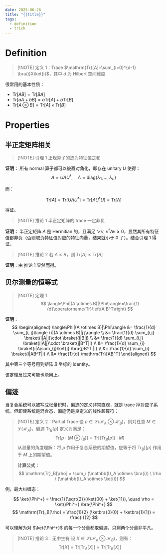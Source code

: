 ```yaml
---
date: 2025-06-26
title: "{{title}}"
tags:
  - definition
  - trick
---
```


# Definition

> [!NOTE] 定义 1：Trace
> $\mathrm{Tr}[A]=\sum_{i=0}^{d-1} \bra{i}X\ket{i}$，其中 $d$ 为 Hilbert 空间维度

很常用的基本性质：

- $\mathrm{Tr}[AB]=\mathrm{Tr}[BA]$
- $\mathrm{Tr}[aA+bB]=a\mathrm{Tr}[A]+b\mathrm{Tr}[B]$
- $\mathrm{Tr}[A\otimes B]=\mathrm{Tr}[A]\times \mathrm{Tr}[B]$

# Properties

## 半正定矩阵相关

> [!NOTE] 引理 1
> 正规算子的迹为特征值之和

**证明：** 所有 normal 算子都可以被酉对角化，即存在 unitary $U$ 使得：
$$
A=U\Lambda U^{\dagger}, \quad \Lambda =\text{diag}\{\lambda_{1},\dots ,\lambda_{{n}}\}
$$

而：

$$
\mathrm{Tr}[A]=\mathrm{Tr}[U\Lambda U^{\dagger}]=\mathrm{Tr}[\Lambda U^{\dagger}U]=\mathrm{Tr}[\Lambda]
$$

得证。

> [!NOTE] 推论 1
> 半正定矩阵的 trace 一定非负

**证明：** 半正定矩阵 $A$ 是 Hermitian 的，且满足 $\forall v, \ v^{\dagger}Av\geq {0}$，显然其所有特征值都非负（否则取负特征值对应的特征向量，结果就小于 0 了）。结合引理 1 得证。

> [!NOTE] 推论 2
> 若 $A\leq B$，则 $\mathrm{Tr}[A]\leq \mathrm{Tr}[B]$

**证明**：由 推论 1 显然而得。

## 贝尔测量的恒等式

> [!NOTE] 定理 1
> $$
> \langle\Phi|(A \otimes B)|\Phi\rangle=\frac{1}{d}\operatorname{Tr}\left(A B^T\right)
> $$

**证明**：
$$
\begin{aligned}
\langle\Phi|(A \otimes B)|\Phi\rangle &= \frac{1}{d} \sum_{i, j}\langle i i|(A \otimes B)|j j\rangle \\
&= \frac{1}{d} \sum_{i,j} \braket{i|A|j}\cdot \braket{i|B|j} \\
&= \frac{1}{d} \sum_{i,j} \braket{i|A|j}\cdot \braket{j|B^T|i} \\
&= \frac{1}{d} \sum_{i} \braket{i|A\sum_{j}\ket{j} \bra{j}B^T |i} \\
&= \frac{1}{d} \sum_{i} \braket{i|AB^T|i} \\
&= \frac{1}{d} \mathrm{Tr}[AB^T]
\end{aligned}
$$

其中第三个等号用到矩阵 $B$ 坐标的 identity。

该定理反过来可能也能用上。

## 偏迹

当复合系统可以被写成张量积时，偏迹的定义非常直观，就是 trace 掉对应子系统。但即使系统是混合态，偏迹仍是良定义的线性超算符：

> [!NOTE] 定义 2：Partial Trace
> 设 $\rho \in \mathcal{L}(\mathcal{H}_A \otimes \mathcal{H}_B)$，则对任意 $M \in \mathcal{L}(\mathcal{H}_A)$，偏迹 $\mathrm{Tr}_B[\rho]$ 定义为满足：
> $$
> \mathrm{Tr}[\rho \cdot (M \otimes I_B)] = \mathrm{Tr}[(\mathrm{Tr}_B[\rho]) \cdot M]
> $$
> 从测量的角度理解：将 $\rho$ 作用于复合系统的期望值，应等于将 $\mathrm{Tr}_{B}[]\rho]$ 作用于 $M$ 上的期望值。
>
> **计算公式：**
> $$
> \mathrm{Tr}_B[\rho] = \sum_i (\mathbb{I}_A \otimes \bra{i}) \ \rho \ (\mathbb{I}_A \otimes \ket{i})
> $$

例，最大纠缠态：

$$
\ket{\Phi^+} = \frac{1}{\sqrt{2}}(\ket{00} + \ket{11}), \quad \rho = \ket{\Phi^+} \bra{\Phi^+} 
$$
$$
\mathrm{Tr}_B[\rho] = \frac{1}{2} (\ketbra{0}{0} + \ketbra{1}{1}) = \frac{I}{2}
$$

可以理解为对 $\ket{\Phi^+}$ 的每一个分量都取偏迹，只剩两个分量非平凡。

> [!NOTE] 推论 3：无中生有
> 设 $X\in \mathcal{L}(\mathcal{H}_{a}\otimes \mathcal{H}_{B})$，则有：
> $$
> \mathrm{Tr}[X] = \mathrm{Tr}[\mathrm{Tr}_{A}[X]] = \mathrm{Tr}[\mathrm{Tr}_{B}[X]]
> $$
